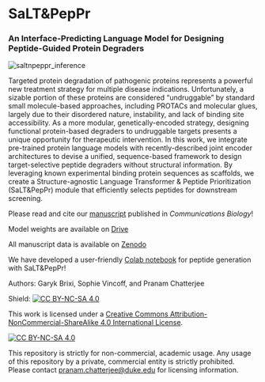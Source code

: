 # SaLT&PepPr

### An Interface-Predicting Language Model for Designing Peptide-Guided Protein Degraders

![saltnpeppr_inference](https://user-images.githubusercontent.com/106272333/196185861-40837a34-2164-4a95-bdf0-30ce9b4b4b9f.png)


Targeted protein degradation of pathogenic proteins represents a powerful new treatment strategy for multiple disease indications. Unfortunately, a sizable portion of these proteins are considered “undruggable” by standard small molecule-based approaches, including PROTACs and molecular glues, largely due to their disordered nature, instability, and lack of binding site accessibility. As a more modular, genetically-encoded strategy, designing functional protein-based degraders to undruggable targets presents a unique opportunity for therapeutic intervention. In this work, we integrate pre-trained protein language models with recently-described joint encoder architectures to devise a unified, sequence-based framework to design target-selective peptide degraders without structural information. By leveraging known experimental binding protein sequences as scaffolds, we create a Structure-agnostic Language Transformer & Peptide Prioritization (SaLT&PepPr) module that efficiently selects peptides for downstream screening.

Please read and cite our [manuscript](https://www.nature.com/articles/s42003-023-05464-z) published in *Communications Biology*!

Model weights are available on [Drive](https://drive.google.com/u/1/uc?id=1JVfVTB2g1yOkpySYsb9nvDTHDI4InGaz&export=download)

All manuscript data is available on [Zenodo](https://zenodo.org/records/10008581)

We have developed a user-friendly [Colab notebook](https://colab.research.google.com/drive/1g-WBPi8_eWqUdD-BWHdPWLIQ8I9V3Log?usp=sharing) for peptide generation with SaLT&PepPr!

Authors: Garyk Brixi, Sophie Vincoff, and Pranam Chatterjee

Shield: [![CC BY-NC-SA 4.0][cc-by-nc-sa-shield]][cc-by-nc-sa]

This work is licensed under a
[Creative Commons Attribution-NonCommercial-ShareAlike 4.0 International License][cc-by-nc-sa].

[![CC BY-NC-SA 4.0][cc-by-nc-sa-image]][cc-by-nc-sa]

[cc-by-nc-sa]: http://creativecommons.org/licenses/by-nc-sa/4.0/
[cc-by-nc-sa-image]: https://licensebuttons.net/l/by-nc-sa/4.0/88x31.png
[cc-by-nc-sa-shield]: https://img.shields.io/badge/License-CC%20BY--NC--SA%204.0-lightgrey.svg

This repository is strictly for non-commercial, academic usage. Any usage of this repository by a private, commercial entity is strictly prohibited. Please contact pranam.chatterjee@duke.edu for licensing information. 
